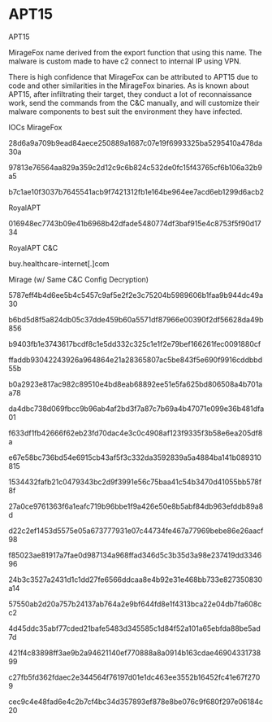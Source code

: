 # APT15
APT15

MirageFox name derived from the export function that using this name. The malware is custom made to have c2 connect to internal IP using  VPN.

There is high confidence that MirageFox can be attributed to APT15 due to code and other similarities in the MirageFox binaries. As is known about APT15, after infiltrating their target, they conduct a lot of reconnaissance work, send the commands from the C&C manually, and will customize their malware components to best suit the environment they have infected.



IOCs
MirageFox

28d6a9a709b9ead84aece250889a1687c07e19f6993325ba5295410a478da30a

97813e76564aa829a359c2d12c9c6b824c532de0fc15f43765cf6b106a32b9a5

b7c1ae10f3037b7645541acb9f7421312fb1e164be964ee7acd6eb1299d6acb2

 

RoyalAPT

016948ec7743b09e41b6968b42dfade5480774df3baf915e4c8753f5f90d1734

 

RoyalAPT C&C

buy.healthcare-internet[.]com

 

Mirage (w/ Same C&C Config Decryption)

5787eff4b4d6ee5b4c5457c9af5e2f2e3c75204b5989606b1faa9b944dc49a30

b6bd5d8f5a824db05c37dde459b60a5571df87966e00390f2df56628da49b856

b9403fb1e3743617bcdf8c1e5dd332c325c1e1f2e79bef166261fec0091880cf

ffaddb93042243926a964864e21a28365807ac5be843f5e690f9916cddbbd55b

b0a2923e817ac982c89510e4bd8eab68892ee51e5fa625bd806508a4b701aa78

da4dbc738d069fbcc9b96ab4af2bd3f7a87c7b69a4b47071e099e36b481dfa01

f633df1fb42666f62eb23fd70dac4e3c0c4908af123f9335f3b58e6ea205df8a

e67e58bc736bd54e6915cb43af5f3c332da3592839a5a4884ba141b089310815

1534432fafb21c0479343bc2d9f3991e56c75baa41c54b3470d41055bb578f8f

27a0ce9761363f6a1eafc719b96bbe1f9a426e50e8b5abf84db963efddb89a8d

d22c2ef1453d5575e05a673777931e07c44734fe467a77969bebe86e26aacf98

f85023ae81917a7fae0d987134a968ffad346d5c3b35d3a98e237419dd334696

24b3c3527a2431d1c1dd27fe6566ddcaa8e4b92e31e468bb733e827350830a14

57550ab2d20a757b24137ab764a2e9bf644fd8e1f4313bca22e04db7fa608cc2

4d45ddc35abf77cded21bafe5483d345585c1d84f52a101a65ebfda88be5ad7d

421f4c83898ff3ae9b2a94621140ef770888a8a0914b163cdae4690433173899

c27fb5fd362fdaec2e344564f76197d01e1dc463ee3552b16452fc41e67f2709

cec9c4e48fad6e4c2b7cf4bc34d357893ef878e8be076c9f680f297e06184c20
